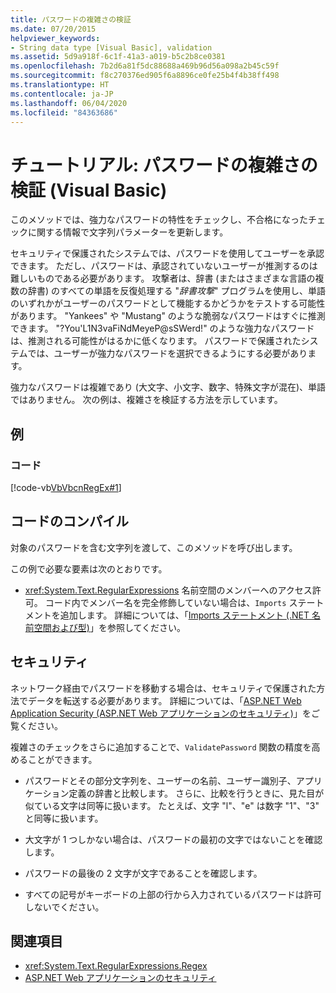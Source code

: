 ```yaml
---
title: パスワードの複雑さの検証
ms.date: 07/20/2015
helpviewer_keywords:
- String data type [Visual Basic], validation
ms.assetid: 5d9a918f-6c1f-41a3-a019-b5c2b8ce0381
ms.openlocfilehash: 7b2d6a81f5dc88688a469b96d56a098a2b45c59f
ms.sourcegitcommit: f8c270376ed905f6a8896ce0fe25b4f4b38ff498
ms.translationtype: HT
ms.contentlocale: ja-JP
ms.lasthandoff: 06/04/2020
ms.locfileid: "84363686"
---
```

# <a name="walkthrough-validating-that-passwords-are-complex-visual-basic"></a>チュートリアル: パスワードの複雑さの検証 (Visual Basic)
このメソッドでは、強力なパスワードの特性をチェックし、不合格になったチェックに関する情報で文字列パラメーターを更新します。  
  
 セキュリティで保護されたシステムでは、パスワードを使用してユーザーを承認できます。 ただし、パスワードは、承認されていないユーザーが推測するのは難しいものである必要があります。 攻撃者は、辞書 (またはさまざまな言語の複数の辞書) のすべての単語を反復処理する "*辞書攻撃*" プログラムを使用し、単語のいずれかがユーザーのパスワードとして機能するかどうかをテストする可能性があります。 "Yankees" や "Mustang" のような脆弱なパスワードはすぐに推測できます。 "?You'L1N3vaFiNdMeyeP@sSWerd!" のような強力なパスワードは、推測される可能性がはるかに低くなります。 パスワードで保護されたシステムでは、ユーザーが強力なパスワードを選択できるようにする必要があります。  
  
 強力なパスワードは複雑であり (大文字、小文字、数字、特殊文字が混在)、単語ではありません。 次の例は、複雑さを検証する方法を示しています。  
  
## <a name="example"></a>例  
  
### <a name="code"></a>コード  
 [!code-vb[VbVbcnRegEx#1](~/samples/snippets/visualbasic/VS_Snippets_VBCSharp/VbVbcnRegEx/VB/Class1.vb#1)]  
  
## <a name="compile-the-code"></a>コードのコンパイル  
 対象のパスワードを含む文字列を渡して、このメソッドを呼び出します。  
  
 この例で必要な要素は次のとおりです。  
  
- <xref:System.Text.RegularExpressions> 名前空間のメンバーへのアクセス許可。 コード内でメンバー名を完全修飾していない場合は、`Imports` ステートメントを追加します。 詳細については、「[Imports ステートメント (.NET 名前空間および型)](../../../language-reference/statements/imports-statement-net-namespace-and-type.md)」を参照してください。  
  
## <a name="security"></a>セキュリティ  
 ネットワーク経由でパスワードを移動する場合は、セキュリティで保護された方法でデータを転送する必要があります。 詳細については、「[ASP.NET Web Application Security (ASP.NET Web アプリケーションのセキュリティ)](https://docs.microsoft.com/previous-versions/aspnet/330a99hc(v=vs.100))」をご覧ください。
  
 複雑さのチェックをさらに追加することで、`ValidatePassword` 関数の精度を高めることができます。  
  
- パスワードとその部分文字列を、ユーザーの名前、ユーザー識別子、アプリケーション定義の辞書と比較します。 さらに、比較を行うときに、見た目が似ている文字は同等に扱います。 たとえば、文字 "l"、"e" は数字 "1"、"3" と同等に扱います。  
  
- 大文字が 1 つしかない場合は、パスワードの最初の文字ではないことを確認します。  
  
- パスワードの最後の 2 文字が文字であることを確認します。  
  
- すべての記号がキーボードの上部の行から入力されているパスワードは許可しないでください。  
  
## <a name="see-also"></a>関連項目

- <xref:System.Text.RegularExpressions.Regex>
- [ASP.NET Web アプリケーションのセキュリティ](https://docs.microsoft.com/previous-versions/aspnet/330a99hc(v=vs.100))
